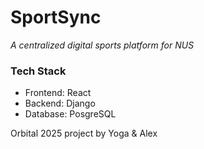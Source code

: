 # SportSync

_A centralized digital sports platform for NUS_

### Tech Stack

- Frontend: React
- Backend: Django
- Database: PosgreSQL

Orbital 2025 project by Yoga & Alex
